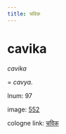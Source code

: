 ```yaml
---
title: चविक
---
```


# cavika

<i>cavika</i>  <div n="lb" />= <i>cavya.</i>

lnum: 97

image: [552](https://www.sanskrit-lexicon.uni-koeln.de/scans/csl-apidev/servepdf.php?dict=snp&page=552)

cologne link: [चविक](https://sanskrit-lexicon.uni-koeln.de/scans/csl-apidev/getword.php?dict=snp&key=चविक)

